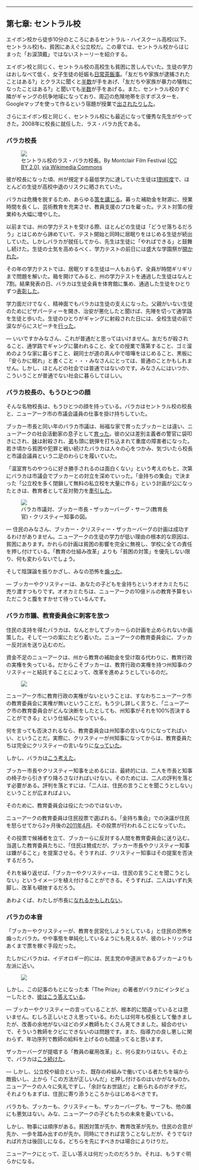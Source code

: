 <hr id="chapter-7" />

## 第七章: セントラル校

エイボン校から徒歩10分のところにあるセントラル・ハイスクール高校(以下、セントラル校)も、貧困にあえぐ公立校だ。この章では、セントラル校からはじまった「お涙頂戴」ではないストーリーを紹介する。

エイボン校と同じく、セントラル校の高校生も貧困に苦しんでいた。生徒の学力はおしなべて低く、女子生徒の妊娠も[日常茶飯事](https://goo.gl/B7k68n#SD55giSK)。「友だちや家族が逮捕されたことはある?」とクラスに聞くと[半数](https://goo.gl/B7k68n#fQwddWYg)が手をあげ、「友だちや家族が暴力の犠牲になったことはある?」と聞いても[半数](https://goo.gl/B7k68n#fQwddWYg)が手をあげる。また、セントラル校のすぐ隣がギャングの抗争地域になっており、周辺の危険地帯を示すポスターを、Googleマップを使って作るという宿題が授業で[出されたりした](https://goo.gl/B7k68n#SD55giSK)。

さらにエイボン校と同じく、セントラル校にも最近になって優秀な先生がやってきた。2008年に校長に就任した、ラス・バラカ氏である。

### バラカ校長

<p><figure>
  <img src="the-prize-draft-images/ras-baraka.jpg" />
  <figcaption>
    セントラル校のラス・バラカ校長。By Montclair Film Festival [<a href="http://creativecommons.org/licenses/by/2.0">CC BY 2.0</a>], <a href="https://commons.wikimedia.org/wiki/File%3ARas_J._Baraka.jpg">via Wikimedia Commons</a>
  </figcaption>
</figure></p>

彼が校長になった頃、州が規定する最低学力に達していた生徒は[1割程度](https://goo.gl/B7k68n#HVdR3uz8)で、ほとんどの生徒が高校中退のリスクに晒されていた。

バラカは危機を脱するため、あらゆる[策を講じる](https://goo.gl/B7k68n#kmJmSyh7)。募った補助金を財源に、授業時間を長くし、芸術教育を充実させ、教員支援のプロを雇った。テスト対策の授業枠も大幅に増やした。

以前までは、州の学力テストを受ける際、ほとんどの生徒は「どうせ落ちるだろう」とはじめから諦めていて、テスト開始と同時に居眠りをはじめる生徒が続出していた。しかしバラカが就任してから、先生は生徒に「やればできる」と鼓舞し続けた。生徒の士気を高めるべく、学力テストの前日には盛大な学園祭が[開かれた](https://goo.gl/B7k68n#kmJmSyh7)。

その年の学力テストでは、居眠りする生徒は一人もおらず、全員が時間ギリギリまで問題を解いた。箱を開けてみると、州の学力テストを通過した生徒はなんと7割。結果発表の日、バラカは生徒全員を体育館に集め、通過した生徒をひとりずつ[表彰した](https://goo.gl/B7k68n#kmJmSyh7)。

学力面だけでなく、精神面でもバラカは生徒の支えになった。父親がいない生徒のためにピザパーティーを開き、治安が悪化したと聞けば、先陣を切って通学路を生徒と歩いた。生徒のひとりがギャングに射殺された日には、全校生徒の前で涙ながらにスピーチを[行った](https://goo.gl/B7k68n#IIbwBP46)。

— いいですかみなさん、これが普通だと思ってはいけません。友だちが殺されること、通学路でギャングに襲われること、全ての授業で落第すること、ゴミ溜めのような家に暮らすこと、親同士が道の真ん中で喧嘩をはじめること、黒板に「安らかに眠れ」と書くこと・・・みなさんにとっては、普通のことかもしれません。しかし、ほとんどの社会では普通ではないのです。みなさんにはいつか、こういうことが普通でない社会に暮らしてほしい。

### バラカ校長の、もうひとつの顔

そんな名物校長は、もうひとつの顔を持っている。バラカはセントラル校の校長と、ニューアーク市の市議会議員の仕事を掛け持ちしていた。

ブッカー市長と同い年のバラカ市議は、裕福な家で育ったブッカーとは違い、ニューアークの社会活動家の息子として[育った](https://goo.gl/B7k68n#3Mz9kWZX)。彼の父は差別主義者の警官に袋叩きにされ、[妹](http://www.nytimes.com/2004/03/03/nyregion/man-indicted-in-two-killings-including-poet-s-daughter.html)は射殺され、[弟](http://continuumjournal.org/index.php/32-volumes/issues/vol-1-no-2-amiri-baraka-revaluation-and-appreciation/vol-1-no-2-content/articles-1-2/86-dramatizing-death-threats-amiri-baraka-s-nuyorican-trio)も頭に銃弾を打ち込まれて重度の障害者になった。若き頃から貧困や犯罪と戦い続けたバラカは人々の心をつかみ、気づいたら校長と市議会議員という二足のわらじを履いていた。

「温室育ちのやつらに好き勝手されるのは面白くない」という考えのもと、次第にバラカは市議会でブッカーとの対立を深めていった。「金持ちの集会」で決まった「公立校を多く閉鎖して無料の私立校を大量に作る」という計画が公になったときは、教育者として反対勢力を[牽引した](https://goo.gl/B7k68n#HWJwyJJm)。

<p><figure>
  <img src="the-prize-draft-images/baraka-vs-the-four.jpg" />
  <figcaption>
    バラカ市議対、ブッカー市長・ザッカーバーグ・サーフ(教育長官)・クリスティー知事の図。
  </figcaption>
</figure></p>

— 住民のみなさん、ブッカー・クリスティー・ザッカーバーグの計画は成功するわけがありません。ニューアークの生徒の学力が低い理由の根本的な原因は、貧困にあります。かれらの計画は貧困の影響を完全に無視し、学校に全ての責任を押し付けている。「教育の仕組み改革」よりも「貧困の対策」を優先しない限り、何も変わらないでしょう。

そして陰謀論を振りかざし、みなの恐怖を[煽った](https://goo.gl/B7k68n#HWJwyJJm)。

— ブッカーやクリスティーは、あなたの子どもを金持ちというオオカミたちに売り渡すつもりです。オオカミたちは、ニューアークの10億ドルの教育予算をいただこうと腹をすかせて待っているんです。

### バラカ市議、教育委員会に刺客を放つ

住民の支持を得たバラカは、なんとかしてブッカーらの計画を止められないか画策した。そして一つの案にたどり着いた。ニューアークの教育委員会に、ブッカー反対派を送り込むのだ。

資金不足のニューアークは、州から教育の補助金を受け取る代わりに、教育行政の実権を失っている。だからこそブッカーは、教育行政の実権を持つ州知事のクリスティーと結託することによって、改革を進めようとしているのだ。

<p><figure>
  <img src="the-prize-draft-images/newark-newjersey.jpg" />
</figure></p>

ニューアーク市に教育行政の実権がないということは、すなわちニューアーク市の教育委員会に実権が無いということだ。もう少し詳しく言うと、「ニューアーク市の教育委員会がどんな決断をしたとしても、州知事がそれを100%否決することができる」という仕組みになっている。

何を言っても否決されるなら、教育委員会は州知事の言いなりになってればいい、ということだ。実際に、クリスティーが州知事になってからは、教育委員たちは完全にクリスティーの言いなりに[なっていた]()。

しかし、バラカは[こう考えた](https://goo.gl/B7k68n#vZnAxoSn)。

ブッカー市長やクリスティー知事を止めるには、最終的には、二人を市長と知事の椅子から引きずり降ろさなければいけない。そのためには、二人の評判を落とす必要がある。評判を落とすには、「二人は、住民の言うことを聞こうとしない」ということが広まればよい。

そのために、教育委員会は役にたつのではないか。

ニューアークの教育委員は住民投票で選ばれる。「金持ち集会」での決議が住民を怒らせてから2ヶ月後の[2011年4月](https://goo.gl/B7k68n#vZnAxoSn)、その投票が行われることになっていた。

その投票で候補者を立て、ブッカーらに反対する人間を教育委員会に送り込む。当選した教育委員たちに、「住民は賛成だが、ブッカー市長やクリスティー知事は嫌がること」を提案させる。そうすれば、クリスティー知事はその提案を否決するだろう。

それを繰り返せば、「ブッカーやクリスティーは、住民の言うことを聞こうとしない」というイメージを植え付けることができる。そうすれば、二人はいずれ失脚し、改革も頓挫するだろう。

あわよくば、わたしが市長に[なれるかもしれない](https://goo.gl/B7k68n#vZnAxoSn)。

### バラカの本音

「ブッカーやクリスティーが、教育を民営化しようとしている」と住民の恐怖を煽ったバラカ。やや事態を単純化しているようにも見えるが、彼のレトリックはあくまで票を稼ぐ手段だった。

たしかにバラカは、イデオロギー的には、民主党の中道派であるブッカーよりも左派に近い。

<p><figure>
  <img src="the-prize-draft-images/left-right-5.jpg" />
</figure></p>

しかし、この記事のもとになった本「The Prize」の著者がバラカにインタビューしたとき、[彼はこう答えている](https://goo.gl/B7k68n#IHWUf0GZ)。

— ブッカーやクリスティーの言っていることが、根本的に間違っているとは思いません。むしろ正しいとさえ思っている。わたしは何年も校長として働きましたが、改善の余地がないほどのダメ教師もたくさん見てきました。組合のせいで、そういう教師をクビにできないのは問題です。また、指導力の良し悪しに関わらず、年功序列で教師の給料を上げるのも間違ってると思います。

ザッカーバーグが提唱する「教員の雇用改革」と、何ら変わりはない。その上で、バラカは[こう続けた](https://goo.gl/B7k68n#IHWUf0GZ)。

— しかし、公立校や組合といった、既存の枠組みで働いている者たちを端から敵扱いし、上から「この方法が正しいんだ」と押し付けるのはいかがなものか。ニューアークの人々に失礼ですし、「余計なお世話だ」と断られるのがオチだ。それよりもまずは、住民に寄り添うところからはじめるべきです。

バラカも、ブッカーも、クリスティーも、ザッカーバーグも、サーフも、他の誰にも悪気はない。みな、ニューアークの子どもたちの未来を憂いている。

しかし、物事には順序がある。貧困対策が先か、教育改革が先か。住民の合意が先か、一歩を踏み出すのが先か。同時にできれば言うことなしだが、そうでなければ片方は後回しになる。どちらを先にすべきかは場合によりけりだ。

ニューアークにとって、正しい答えは何だったのだろうか。それは、もうすぐ明らかになる。
